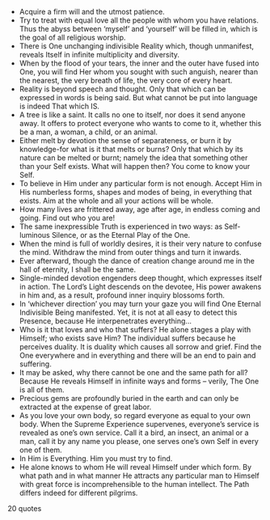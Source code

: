  - Acquire a firm will and the utmost patience.
 - Try to treat with equal love all the people with whom you have relations. Thus the abyss between ‘myself’ and ‘yourself’ will be filled in, which is the goal of all religious worship.
 - There is One unchanging indivisible Reality which, though unmanifest, reveals Itself in infinite multiplicity and diversity.
 - When by the flood of your tears, the inner and the outer have fused into One, you will find Her whom you sought with such anguish, nearer than the nearest, the very breath of life, the very core of every heart.
 - Reality is beyond speech and thought. Only that which can be expressed in words is being said. But what cannot be put into language is indeed That which IS.
 - A tree is like a saint. It calls no one to itself, nor does it send anyone away. It offers to protect everyone who wants to come to it, whether this be a man, a woman, a child, or an animal.
 - Either melt by devotion the sense of separateness, or burn it by knowledge-for what is it that melts or burns? Only that which by its nature can be melted or burnt; namely the idea that something other than your Self exists. What will happen then? You come to know your Self.
 - To believe in Him under any particular form is not enough. Accept Him in His numberless forms, shapes and modes of being, in everything that exists. Aim at the whole and all your actions will be whole.
 - How many lives are frittered away, age after age, in endless coming and going. Find out who you are!
 - The same inexpressible Truth is experienced in two ways: as Self-luminous Silence, or as the Eternal Play of the One.
 - When the mind is full of worldly desires, it is their very nature to confuse the mind. Withdraw the mind from outer things and turn it inwards.
 - Ever afterward, though the dance of creation change around me in the hall of eternity, I shall be the same.
 - Single-minded devotion engenders deep thought, which expresses itself in action. The Lord’s Light descends on the devotee, His power awakens in him and, as a result, profound inner inquiry blossoms forth.
 - In ‘whichever direction’ you may turn your gaze you will find One Eternal Indivisible Being manifested. Yet, it is not at all easy to detect this Presence, because He interpenetrates everything...
 - Who is it that loves and who that suffers? He alone stages a play with Himself; who exists save Him? The individual suffers because he perceives duality. It is duality which causes all sorrow and grief. Find the One everywhere and in everything and there will be an end to pain and suffering.
 - It may be asked, why there cannot be one and the same path for all? Because He reveals Himself in infinite ways and forms – verily, The One is all of them.
 - Precious gems are profoundly buried in the earth and can only be extracted at the expense of great labor.
 - As you love your own body, so regard everyone as equal to your own body. When the Supreme Experience supervenes, everyone’s service is revealed as one’s own service. Call it a bird, an insect, an animal or a man, call it by any name you please, one serves one’s own Self in every one of them.
 - In Him is Everything. Him you must try to find.
 - He alone knows to whom He will reveal Himself under which form. By what path and in what manner He attracts any particular man to Himself with great force is incomprehensible to the human intellect. The Path differs indeed for different pilgrims.

20 quotes